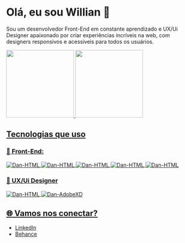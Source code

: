 # Olá, eu sou Willian 👋

Sou um desenvolvedor Front-End em constante aprendizado e UX/Ui Designer apaixonado por criar experiências incríveis na web, com designers responsivos
e acessiveis para todos os usuários. 
<div align="left">
  <a href="https://github.com/moura-ux">
  <img height="180em" src="https://github-readme-stats.vercel.app/api?username=moura-ux&theme=gruvbox&show_icons=true&hide_border=true&count_private=true"/>
  <img height="180em" src="https://github-readme-stats.vercel.app/api/top-langs/?username=moura-ux&layout=compact&theme=gruvbox&hide_border=tr"/>

</div>

## Tecnologias que uso
### 🔧 Front-End:
<div style="display: inline_block">
  <img align="center" alt="Dan-HTML" src="https://img.shields.io/badge/HTML5-E34F26?style=for-the-badge&logo=html5&logoColor=white">
  <img align="center" alt="Dan-HTML" src="https://img.shields.io/badge/CSS3-1572B6?style=for-the-badge&logo=css3&logoColor=white">
  <img align="center" alt="Dan-HTML" src="https://img.shields.io/badge/JavaScript-F7DF1E?style=for-the-badge&logo=javascript&logoColor=black">
  <img align="center" alt="Dan-HTML" src="https://img.shields.io/badge/React-20232A?style=for-the-badge&logo=react&logoColor=61DAFB">
  <img align="center" alt="Dan-HTML" src="https://img.shields.io/badge/Bootstrap-563D7C?style=for-the-badge&logo=bootstrap&logoColor=white">
</div>

  ### 🎨 UX/Ui Designer
  <div style="display: inline_block">
  <img align="center" alt="Dan-HTML" src="https://img.shields.io/badge/figma-%23F24E1E.svg?style=for-the-badge&logo=figma&logoColor=white">
  <img align="center" alt="Dan-AdobeXD" src="https://img.shields.io/badge/Adobe%20XD-%23FF26A1.svg?style=for-the-badge&logo=adobe-xd&logoColor=white">
</div>

## 🌐 Vamos nos conectar? 
- [LinkedIn](www.linkedin.com/in/willian-moura-ux)
- [Behance](www.behance.net/willian-ux)

